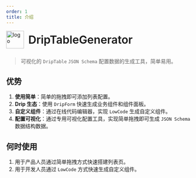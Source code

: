 ```yaml
---
order: 1
title: 介绍
---
```


<div style="display:flex;align-items:center;margin-bottom:24px">
  <img src="https://storage.360buyimg.com/imgtools/7e0e546a96-d962c880-f9a2-11eb-bf08-d585041b7c80.svg" alt="logo" width="48px"/>
  <span style="font-size:30px;font-weight:600;display:inline-block;margin-left:12px">DripTableGenerator</span>
</div>

> 可视化的 `DripTable` `JSON Schema` 配置数据的生成工具，简单易用。


## 优势

1. **使用简单**：简单的拖拽即可添加列表配置。
2. **Drip 生态**：使用 `DripForm` 快速生成业务组件和组件面板。
3. **自定义组件**：通过在线代码编辑器，实现 `LowCode` 生成自定义组件。
4. **配置可视化**：通过专用可视化配置工具，实现简单拖拽即可生成 `JSON Schema` 数据结构数据。

## 何时使用

1. 用于产品人员通过简单拖拽方式快速搭建列表页。
2. 用于开发人员通过 `LowCode` 方式快速生成自定义组件。

